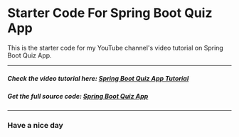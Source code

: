 # Starter Code For Spring Boot Quiz App

This is the starter code for my YouTube channel's video tutorial on Spring Boot Quiz App.

---

##### Check the video tutorial here: [Spring Boot Quiz App Tutorial](https://youtu.be/BqLl7mckWv8)

##### Get the full source code: [Spring Boot Quiz App](https://github.com/DevRezaur/spring-boot-quiz-app)

---

### Have a nice day
